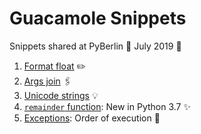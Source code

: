 # Guacamole Snippets 

Snippets shared at PyBerlin :bear: July 2019 :avocado:

1. [Format float](https://github.com/mignonnesaurus/guacamole-snippets/blob/master/src/format_float.py) :pencil2:  
2. [Args join](https://github.com/mignonnesaurus/guacamole-snippets/blob/master/tests/test_join_args.py) :paperclips:
3. [Unicode strings](https://github.com/mignonnesaurus/guacamole-snippets/blob/master/src/unicode_strings.py) :bulb:
4. [`remainder` function](https://github.com/mignonnesaurus/guacamole-snippets/blob/master/tests/test_remainder.py): New in Python 3.7 :sparkles:
5. [Exceptions](https://github.com/mignonnesaurus/guacamole-snippets/blob/master/src/exceptions_print.py): Order of execution :gift:
